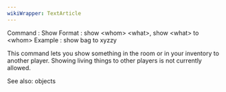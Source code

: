```yaml
---
wikiWrapper: TextArticle
---
```

Command : Show
Format  : show &lt;whom&gt; &lt;what&gt;, show &lt;what&gt; to &lt;whom&gt;
Example : show bag to xyzzy

This command lets you show something in the room or in your inventory to
another player.  Showing living things to other players is not currently
allowed.

See also: objects
